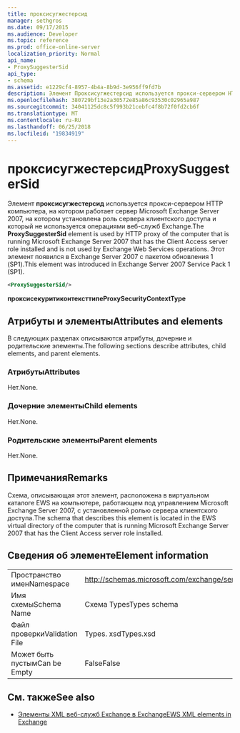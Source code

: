 ```yaml
---
title: проксисугжестерсид
manager: sethgros
ms.date: 09/17/2015
ms.audience: Developer
ms.topic: reference
ms.prod: office-online-server
localization_priority: Normal
api_name:
- ProxySuggesterSid
api_type:
- schema
ms.assetid: e1229cf4-8957-4b4a-8b9d-3e956ff9fd7b
description: Элемент Проксисугжестерсид используется прокси-сервером HTTP компьютера, на котором работает сервер Microsoft Exchange Server 2007, на котором установлена роль сервера клиентского доступа и который не используется операциями веб-служб Exchange. Этот элемент появился в Exchange Server 2007 с пакетом обновления 1 (SP1).
ms.openlocfilehash: 380729bf13e2a30572e85a86c93530c02965a987
ms.sourcegitcommit: 34041125dc8c5f993b21cebfc4f8b72f0fd2cb6f
ms.translationtype: MT
ms.contentlocale: ru-RU
ms.lasthandoff: 06/25/2018
ms.locfileid: "19834919"
---
```

# <a name="proxysuggestersid"></a><span data-ttu-id="47506-104">проксисугжестерсид</span><span class="sxs-lookup"><span data-stu-id="47506-104">ProxySuggesterSid</span></span>

<span data-ttu-id="47506-105">Элемент **проксисугжестерсид** используется прокси-сервером HTTP компьютера, на котором работает сервер Microsoft Exchange Server 2007, на котором установлена роль сервера клиентского доступа и который не используется операциями веб-служб Exchange.</span><span class="sxs-lookup"><span data-stu-id="47506-105">The **ProxySuggesterSid** element is used by HTTP proxy of the computer that is running Microsoft Exchange Server 2007 that has the Client Access server role installed and is not used by Exchange Web Services operations.</span></span> <span data-ttu-id="47506-106">Этот элемент появился в Exchange Server 2007 с пакетом обновления 1 (SP1).</span><span class="sxs-lookup"><span data-stu-id="47506-106">This element was introduced in Exchange Server 2007 Service Pack 1 (SP1).</span></span> 
  
```xml
<ProxySuggesterSid/>
```

 <span data-ttu-id="47506-107">**проксисекуритиконтексттипе**</span><span class="sxs-lookup"><span data-stu-id="47506-107">**ProxySecurityContextType**</span></span>
## <a name="attributes-and-elements"></a><span data-ttu-id="47506-108">Атрибуты и элементы</span><span class="sxs-lookup"><span data-stu-id="47506-108">Attributes and elements</span></span>

<span data-ttu-id="47506-109">В следующих разделах описываются атрибуты, дочерние и родительские элементы.</span><span class="sxs-lookup"><span data-stu-id="47506-109">The following sections describe attributes, child elements, and parent elements.</span></span>
  
### <a name="attributes"></a><span data-ttu-id="47506-110">Атрибуты</span><span class="sxs-lookup"><span data-stu-id="47506-110">Attributes</span></span>

<span data-ttu-id="47506-111">Нет.</span><span class="sxs-lookup"><span data-stu-id="47506-111">None.</span></span>
  
### <a name="child-elements"></a><span data-ttu-id="47506-112">Дочерние элементы</span><span class="sxs-lookup"><span data-stu-id="47506-112">Child elements</span></span>

<span data-ttu-id="47506-113">Нет.</span><span class="sxs-lookup"><span data-stu-id="47506-113">None.</span></span>
  
### <a name="parent-elements"></a><span data-ttu-id="47506-114">Родительские элементы</span><span class="sxs-lookup"><span data-stu-id="47506-114">Parent elements</span></span>

<span data-ttu-id="47506-115">Нет.</span><span class="sxs-lookup"><span data-stu-id="47506-115">None.</span></span>
  
## <a name="remarks"></a><span data-ttu-id="47506-116">Примечания</span><span class="sxs-lookup"><span data-stu-id="47506-116">Remarks</span></span>

<span data-ttu-id="47506-117">Схема, описывающая этот элемент, расположена в виртуальном каталоге EWS на компьютере, работающем под управлением Microsoft Exchange Server 2007, с установленной ролью сервера клиентского доступа.</span><span class="sxs-lookup"><span data-stu-id="47506-117">The schema that describes this element is located in the EWS virtual directory of the computer that is running Microsoft Exchange Server 2007 that has the Client Access server role installed.</span></span>
  
## <a name="element-information"></a><span data-ttu-id="47506-118">Сведения об элементе</span><span class="sxs-lookup"><span data-stu-id="47506-118">Element information</span></span>

|||
|:-----|:-----|
|<span data-ttu-id="47506-119">Пространство имен</span><span class="sxs-lookup"><span data-stu-id="47506-119">Namespace</span></span>  <br/> |http://schemas.microsoft.com/exchange/services/2006/types  <br/> |
|<span data-ttu-id="47506-120">Имя схемы</span><span class="sxs-lookup"><span data-stu-id="47506-120">Schema Name</span></span>  <br/> |<span data-ttu-id="47506-121">Схема Types</span><span class="sxs-lookup"><span data-stu-id="47506-121">Types schema</span></span>  <br/> |
|<span data-ttu-id="47506-122">Файл проверки</span><span class="sxs-lookup"><span data-stu-id="47506-122">Validation File</span></span>  <br/> |<span data-ttu-id="47506-123">Types. xsd</span><span class="sxs-lookup"><span data-stu-id="47506-123">Types.xsd</span></span>  <br/> |
|<span data-ttu-id="47506-124">Может быть пустым</span><span class="sxs-lookup"><span data-stu-id="47506-124">Can be Empty</span></span>  <br/> |<span data-ttu-id="47506-125">False</span><span class="sxs-lookup"><span data-stu-id="47506-125">False</span></span>  <br/> |
   
## <a name="see-also"></a><span data-ttu-id="47506-126">См. также</span><span class="sxs-lookup"><span data-stu-id="47506-126">See also</span></span>



- [<span data-ttu-id="47506-127">Элементы XML веб-служб Exchange в Exchange</span><span class="sxs-lookup"><span data-stu-id="47506-127">EWS XML elements in Exchange</span></span>](ews-xml-elements-in-exchange.md)

